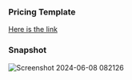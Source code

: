 ### Pricing Template
[Here is the link ](https://sssonu.github.io/Pricing-Template/)

### Snapshot

![Screenshot 2024-06-08 082126](https://github.com/sssonu/Pricing-Template/assets/144627790/48cb6e1f-3bcc-4acd-8ea4-e505a9feb62b)
